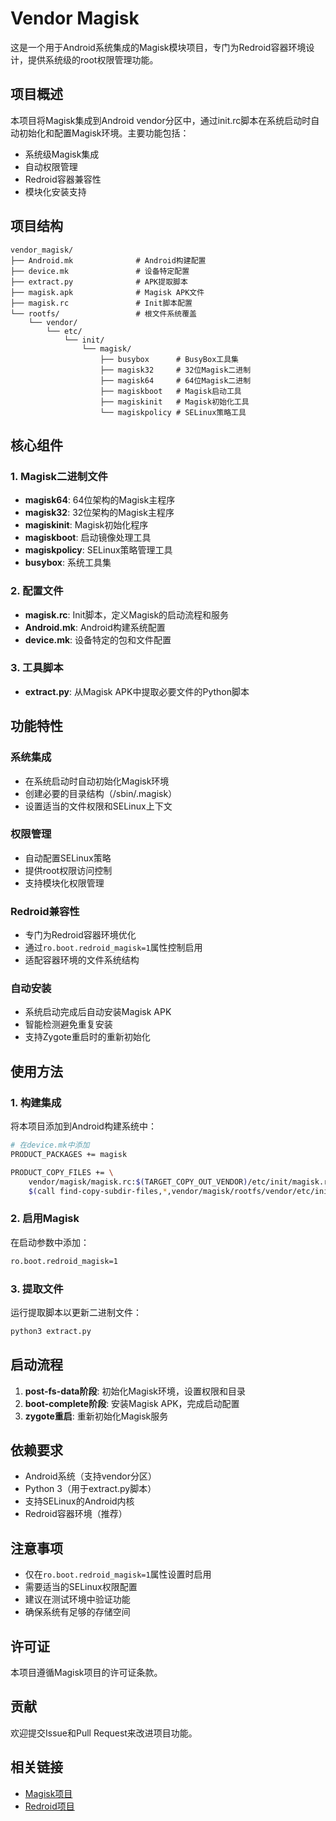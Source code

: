 # Vendor Magisk

这是一个用于Android系统集成的Magisk模块项目，专门为Redroid容器环境设计，提供系统级的root权限管理功能。

## 项目概述

本项目将Magisk集成到Android vendor分区中，通过init.rc脚本在系统启动时自动初始化和配置Magisk环境。主要功能包括：

- 系统级Magisk集成
- 自动权限管理
- Redroid容器兼容性
- 模块化安装支持

## 项目结构

```
vendor_magisk/
├── Android.mk              # Android构建配置
├── device.mk               # 设备特定配置
├── extract.py              # APK提取脚本
├── magisk.apk              # Magisk APK文件
├── magisk.rc               # Init脚本配置
└── rootfs/                 # 根文件系统覆盖
    └── vendor/
        └── etc/
            └── init/
                └── magisk/
                    ├── busybox      # BusyBox工具集
                    ├── magisk32     # 32位Magisk二进制
                    ├── magisk64     # 64位Magisk二进制
                    ├── magiskboot   # Magisk启动工具
                    ├── magiskinit   # Magisk初始化工具
                    └── magiskpolicy # SELinux策略工具
```

## 核心组件

### 1. Magisk二进制文件
- **magisk64**: 64位架构的Magisk主程序
- **magisk32**: 32位架构的Magisk主程序
- **magiskinit**: Magisk初始化程序
- **magiskboot**: 启动镜像处理工具
- **magiskpolicy**: SELinux策略管理工具
- **busybox**: 系统工具集

### 2. 配置文件
- **magisk.rc**: Init脚本，定义Magisk的启动流程和服务
- **Android.mk**: Android构建系统配置
- **device.mk**: 设备特定的包和文件配置

### 3. 工具脚本
- **extract.py**: 从Magisk APK中提取必要文件的Python脚本

## 功能特性

### 系统集成
- 在系统启动时自动初始化Magisk环境
- 创建必要的目录结构（/sbin/.magisk）
- 设置适当的文件权限和SELinux上下文

### 权限管理
- 自动配置SELinux策略
- 提供root权限访问控制
- 支持模块化权限管理

### Redroid兼容性
- 专门为Redroid容器环境优化
- 通过`ro.boot.redroid_magisk=1`属性控制启用
- 适配容器环境的文件系统结构

### 自动安装
- 系统启动完成后自动安装Magisk APK
- 智能检测避免重复安装
- 支持Zygote重启时的重新初始化

## 使用方法

### 1. 构建集成

将本项目添加到Android构建系统中：

```bash
# 在device.mk中添加
PRODUCT_PACKAGES += magisk

PRODUCT_COPY_FILES += \
    vendor/magisk/magisk.rc:$(TARGET_COPY_OUT_VENDOR)/etc/init/magisk.rc \
    $(call find-copy-subdir-files,*,vendor/magisk/rootfs/vendor/etc/init,$(TARGET_COPY_OUT_VENDOR)/etc/init)
```

### 2. 启用Magisk

在启动参数中添加：

```bash
ro.boot.redroid_magisk=1
```

### 3. 提取文件

运行提取脚本以更新二进制文件：

```bash
python3 extract.py
```

## 启动流程

1. **post-fs-data阶段**: 初始化Magisk环境，设置权限和目录
2. **boot-complete阶段**: 安装Magisk APK，完成启动配置
3. **zygote重启**: 重新初始化Magisk服务

## 依赖要求

- Android系统（支持vendor分区）
- Python 3（用于extract.py脚本）
- 支持SELinux的Android内核
- Redroid容器环境（推荐）

## 注意事项

- 仅在`ro.boot.redroid_magisk=1`属性设置时启用
- 需要适当的SELinux权限配置
- 建议在测试环境中验证功能
- 确保系统有足够的存储空间

## 许可证

本项目遵循Magisk项目的许可证条款。

## 贡献

欢迎提交Issue和Pull Request来改进项目功能。

## 相关链接

- [Magisk项目](https://github.com/topjohnwu/Magisk)
- [Redroid项目](https://github.com/remote-android/redroid) 